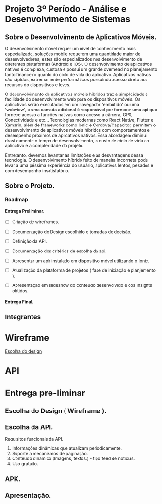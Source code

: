 # Projeto 3º Período - Análise e Desenvolvimento de Sistemas

## Sobre o Desenvolvimento de Aplicativos Móveis.

O desenvolvimento móvel requer um nível de conhecimento mais especializado, soluções mobile requerem uma quantidade maior de desenvolvedores, estes são especializados nos desenvolvimento de diferentes plataformas (Android e iOS). O desenvolvimento de aplicativos nativos é complexa, custosa e possui um grande overhead no planejamento tanto financeiro quanto do ciclo de vida do aplicativo.
Aplicativos nativos são rápidos, extremamente performáticos possuindo acesso direto aos recursos do dispositivos e leves.

O desenvolvimento de aplicativos móveis híbridos traz a simplicidade e facilidade do desenvolvimento web para os dispositivos móveis. Os aplicativos serão executados em um navegador 'embutido' ou uma 'webview', e uma camada adicional é responsável por fornecer uma api que fornece acesso a funções nativas como acesso a câmera, GPS, Conectividade e etc... Tecnologias modernas como React Native, Flutter e Xamarin, além de frameworks como Ionic e Cordova/Capacitor, permitem o desenvolvimento de aplicativos móveis híbridos com comportamentos e desempenho pŕoximos de aplicativos nativos.
Essa abordagem diminui drasticamente o tempo de desenvolvimento, o custo de ciclo de vida do aplicativo e a complexidade do projeto.

Entretanto, devemos levantar as limitações e as desvantagens dessa tecnologia. O desenvolvimento híbrido feito de maneira incorrreta pode levar a uma péssima experiência do usuário, aplicativos lentos, pesados e com desempenho insatisfatório.

## Sobre o Projeto.

### Roadmap

#### Entrega Preliminar.

- [ ] Criação de wireframes.

- [ ] Documentação do Design escolhido e tomadas de decisão.

- [ ] Definição da API.

- [ ] Documentação dos critérios de escolha da api.

- [ ] Apresentar um apk instalado em dispositivo móvel utilizando o Ionic.

- [ ] Atualização da plataforma de projetos ( fase de iniciação e planjemento ).

- [ ] Apresentação em slideshow do conteúdo desenvolvido e dos insights obtidos.

#### Entrega Final.

## Integrantes

# Wireframe

[Escolha do design](../Wireframe/README.md)

# API

# Entrega pre-liminar

## Escolha do Design ( Wireframe ).

## Escolha da API.

Requisitos funcionais da API.
1. Informações dinâmicas que atualizam periodicamente.
2. Suporte a mecanismos de paginação.
3. Conteúdo dinâmico (Imagens, textos.) - tipo feed de notícias.
4. Uso gratuito.

## APK.

## Apresentação.
